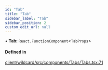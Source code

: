 ```yaml
---
id: "Tab"
title: "Tab"
sidebar_label: "Tab"
sidebar_position: 2
custom_edit_url: null
---
```


• **Tab**: `React.FunctionComponent`<`TabProps`\>

#### Defined in

[client/wildcard/src/components/Tabs/Tabs.tsx:71](https://github.com/sourcegraph/sourcegraph/blob/49e75f130e/client/wildcard/src/components/Tabs/Tabs.tsx#L71)
